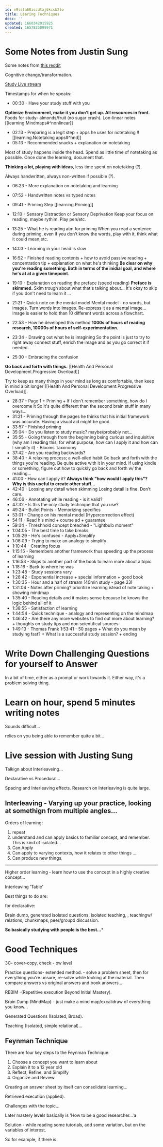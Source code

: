 ```yaml
---
id: v9lsla60iscdtaj6kcsb2lo
title: Learing Techniques
desc: ''
updated: 1660342015925
created: 1657825099971
---
```



# Some Notes from Justin Sung


Some notes from [this reddit](https://www.reddit.com/r/GetStudying/comments/qggnu5/icanstudy_by_dr_justin_sung/)

Cognitive change/transformation.



[Study Live stream](https://www.youtube.com/watch?v=5JJnBuTQahs&ab_channel=JustinSung)




Timestamps for when he speaks:

* 00:30 - Have your study stuff with you

 **Optimize Environment, make it you don't get up. All resources in front.**
 Foods for study- almonds/fruit (no sugar crash).
 Lon-linear notes [[learning.Mindmaps#^nonlinear]]
* 02:13 - Preparing is a legit step + apps he uses for notetaking
!![[learning.Notetaking apps#^hnd]]
* 05:13 - Recommended snacks + explanation on notetaking

Most of study happens inside the head.
Spend as little time of notetaking as possible.
Once done the learning, document that.

**Thinking a lot, playing with ideas**, less time spent on notetaking (?).

Always handwritten, always non-written if possible (?).




* 06:23 - More explanation on notetaking and learning
* 07:52 - Handwritten notes vs typed notes
* 09:41 - Priming Step
[[learning.Priming]]
* 12:10 - Sensory Distraction or Sensory Deprivation 
Keep your focus on reading, maybe rythim. Play pen/etc. 

* 13:25 - What he is reading atm for priming
When you read a sentence during priming, even if you don't know the words, play with it, think what it could mean,etc.
* 14:03 - Learning in your head is slow
* 16:52 - Finished reading contents + how to avoid passive reading + concentration tip + explanation on what he's thinking
**Be clear on why you're reading something. Both in terms of the inidial goal, and where he's at at a given timepoint**.
* 19:10 - Explanation on reading the preface (speed reading)
**Preface is skimmed.** Skim trough about what that's talking about... It's okay to skip if you don't need to learn it ...
* 21:21 - Quick note on the mental model
Mental model - no words, but images. Turn words into images. Re-express it as a mental image... Image is easier to hold than 10 different words across a flowchart.
* 22:53 - How he developed this method
**1000s of hours of reading research, 10000s of hours of self-experimentation**.

* 23:34 - Drawing out what he is imagining
So the point is just to try to right away connect stuff, enrich the image and as you go correct it if needed.
* 25:30 - Embracing the confusion

**Go back and forth with things.**
[[Health And Personal Development.Progressive Overload]]


Try to keep as many things in your mind as long as comfortable, then keep in mind a bit longer [[Health And Personal Development.Progressive Overload]].
* 28:37 - Page 1 + Priming + If I don't remember something, how do I overcome it
So it's quite different than the second brain stuff in many ways...
* 31:21 - Priming through the pages
he thinks that his initial framework was accurate. Having a visual aid might be good.
* 33:57 - Finished priming
* 35:04 - Do you listen to study music?
maybe/probably not...
* 35:55 - Going through from the beginning being curious and inquisitive (why am I reading this, for what purpose, how can I apply it and how can I simplify it) - Blooms Taxonomy
* 37:42 - Are you reading backwards?
* 38:40 - A relaxing process; a well-oiled habit
Go back and forth with the things you're reading. Be quite active with it in your mind. If using kindle or something,
figure out how to quickly go back and forth w/ the reading...
* 41:00 - How can I apply it?
**Always think "how would I apply this"?  Why is this useful to create other stuff...**
* 42:40 - Loosing any detail when skimming
Losing detail is fine. Don't care.
* 46:06 - Annotating while reading - is it valid?
* 47:32 - Is this the only study technique that you use?
* 49:24 - Bullet Points - Memorizing specifics
* 53:01 - Change on his mental model (Hypercorrection effect)
* 54:11 - Read his mind + course ad + guarantee
* 59:04 - Threshhold concept breached - "Lightbulb moment"
* 1:04:05 - The best time to take breaks
* 1:05:29 - He's confused - Apply+Simplify
* 1:06:09 - Trying to make an analogy to simplify
* 1:10:44 - Creating focus
* 1:15:15 - Remembers another framework thus speeding up the process of learning
* 1:16:53 - Skips to another part of the book to learn more about a topic
* 1:18:16 - Back to where he was
* 1:23:48 - Study sessions vary
* 1:26:42 - Exponential increase + special information + good book
* 1:30:35 - Hour and a half of stream (40min study - page 33)
* 1:31:04 - Notes after priming? prioritize learning istead of note taking + showing mindmap
* 1:35:40 - Reading details and it makes sense because he knows the logic behind all of it
* 1:38:55 - Satisfaction of learning
* 1:44:54 - Quick technique - analogy and representing on the mindmap
* 1:46:42 - Are there any more websites to find out more about learning? + thoughts on study tips and non scientifical sources
* 1:49:13 - Thomas Frank
1:53:41 - 50 pages + What do you mean by studying fast? + What is a successful study session? + ending



# Write Down Challenging Questions for yourself to Answer 

In a bit of time, either as a prompt or work towards it. Either way, it's a problem solving thing.


# Learn on hour, spend 5 minutes writing notes

Sounds difficult...

relies on you being able to remember quite a bit...


# Live session with Justing Sung

Talkign about Interleaveing...

Declarative vs Procedural...

Spacing and Interleaving effects.
Research on Interleaving is quite large.


## Interleaving - Varying up your practice, looking at somethign from multiple angles...

Orders of learning:

1. repeat
2. understand and can apply basics to familiar concept, and remember.
This is kind of isolated...
3. Can Apply
4. Can apply to varying contexts, how it relates to other things
...
7. Can produce new things.

-----


Higher order learning - learn how to use the concept in a highly creative concept...


Interleaving 'Table'

Best things to do are: 

for declarative:

Brain dump, generated isolated questions, isolated teaching, , teachingw/ relations, chunkmaps, peer/groupd discussion.

**So basically studying with people is the best...***


# Good Techniques

3C- cover-copy, check - ow level

Practice questions- extended method. - solve a problem sheet, then for everything you're unsure, re-solve while looking at the material. Then compare answers vs original answers and book answers...

REBIM -(Repetitive execution Beyond Initial Mastery).


Brain Dump (MindMap) - just make a mind map/excalidraw of everything you know...

Generated Questions (Isolated, Broad).

Teaching (Isolated, simple relational)...

## Feynman Technique

There are four key steps to the Feynman Technique:


1. Choose a concept you want to learn about
2. Explain it to a 12 year old
3. Reflect, Refine, and Simplify
4. Organize and Review



Creating an answer sheet by itself can consolidate learning...

Retrieved execution (applied).



Challenges with the topic...

Later mastery levels basically is 'How to be a good researcher...'a



Solution - 
while reading some tutorials, add some variation, but on the variables of interest.

So for example, if there is 






